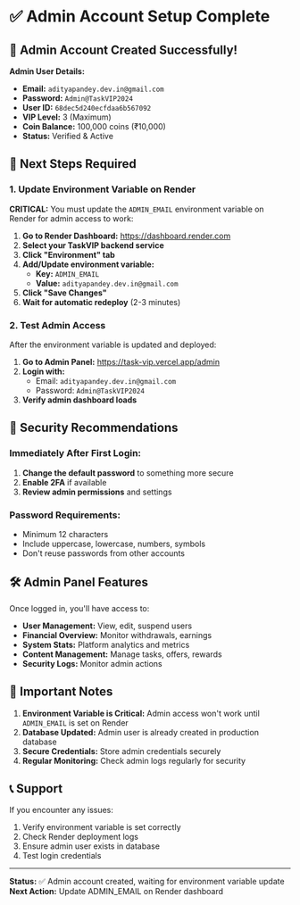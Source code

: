 # ✅ Admin Account Setup Complete

## 🎉 Admin Account Created Successfully!

**Admin User Details:**
- **Email:** `adityapandey.dev.in@gmail.com`
- **Password:** `Admin@TaskVIP2024`
- **User ID:** `68dec5d240ecfdaa6b567092`
- **VIP Level:** 3 (Maximum)
- **Coin Balance:** 100,000 coins (₹10,000)
- **Status:** Verified & Active

## 🔧 Next Steps Required

### 1. Update Environment Variable on Render

**CRITICAL:** You must update the `ADMIN_EMAIL` environment variable on Render for admin access to work:

1. **Go to Render Dashboard:** https://dashboard.render.com
2. **Select your TaskVIP backend service**
3. **Click "Environment" tab**
4. **Add/Update environment variable:**
   - **Key:** `ADMIN_EMAIL`
   - **Value:** `adityapandey.dev.in@gmail.com`
5. **Click "Save Changes"**
6. **Wait for automatic redeploy** (2-3 minutes)

### 2. Test Admin Access

After the environment variable is updated and deployed:

1. **Go to Admin Panel:** https://task-vip.vercel.app/admin
2. **Login with:**
   - Email: `adityapandey.dev.in@gmail.com`
   - Password: `Admin@TaskVIP2024`
3. **Verify admin dashboard loads**

## 🔐 Security Recommendations

### Immediately After First Login:
1. **Change the default password** to something more secure
2. **Enable 2FA** if available
3. **Review admin permissions** and settings

### Password Requirements:
- Minimum 12 characters
- Include uppercase, lowercase, numbers, symbols
- Don't reuse passwords from other accounts

## 🛠️ Admin Panel Features

Once logged in, you'll have access to:

- **User Management:** View, edit, suspend users
- **Financial Overview:** Monitor withdrawals, earnings
- **System Stats:** Platform analytics and metrics
- **Content Management:** Manage tasks, offers, rewards
- **Security Logs:** Monitor admin actions

## 🚨 Important Notes

1. **Environment Variable is Critical:** Admin access won't work until `ADMIN_EMAIL` is set on Render
2. **Database Updated:** Admin user is already created in production database
3. **Secure Credentials:** Store admin credentials securely
4. **Regular Monitoring:** Check admin logs regularly for security

## 📞 Support

If you encounter any issues:
1. Verify environment variable is set correctly
2. Check Render deployment logs
3. Ensure admin user exists in database
4. Test login credentials

---

**Status:** ✅ Admin account created, waiting for environment variable update
**Next Action:** Update ADMIN_EMAIL on Render dashboard
